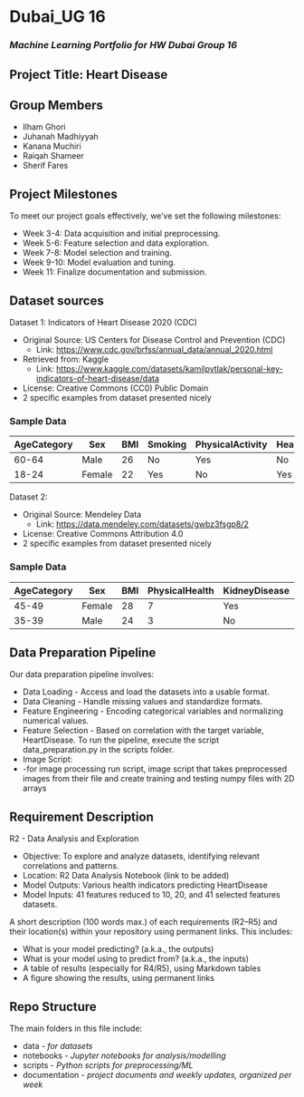 # **Dubai_UG 16**
### *Machine Learning Portfolio for HW Dubai Group 16*

## Project Title: Heart Disease

## Group Members
  - Ilham Ghori
  - Juhanah Madhiyyah
  - Kanana Muchiri
  - Raiqah Shameer
  - Sherif Fares

## Project Milestones 
To meet our project goals effectively, we’ve set the following milestones:

- Week 3-4: Data acquisition and initial preprocessing.
- Week 5-6: Feature selection and data exploration.
- Week 7-8: Model selection and training.
- Week 9-10: Model evaluation and tuning.
- Week 11: Finalize documentation and submission.

## Dataset sources 
Dataset 1: Indicators of Heart Disease 2020 (CDC)
  - Original Source: US Centers for Disease Control and Prevention (CDC)
    - Link: https://www.cdc.gov/brfss/annual_data/annual_2020.html
  - Retrieved from: Kaggle
    - Link: https://www.kaggle.com/datasets/kamilpytlak/personal-key-indicators-of-heart-disease/data
  - License: Creative Commons (CC0) Public Domain
  - 2 specific examples from dataset presented nicely

### Sample Data
| AgeCategory | Sex   | BMI | Smoking | PhysicalActivity | HeartDisease |
|-------------|-------|-----|---------|------------------|--------------|
| 60-64       | Male  | 26  | No      | Yes             | No           |
| 18-24       | Female| 22  | Yes     | No              | Yes          |



Dataset 2:
  - Original Source: Mendeley Data
    - Link: https://data.mendeley.com/datasets/gwbz3fsgp8/2
  - License: Creative Commons Attribution 4.0
  - 2 specific examples from dataset presented nicely

### Sample Data
| AgeCategory | Sex   | BMI | PhysicalHealth | KidneyDisease | HeartDisease |
|-------------|-------|-----|---------|------------------|--------------|
| 45-49      | Female  | 28  | 7      | Yes             | No           |
| 35-39       | Male| 24  | 3     | No              | Yes          |


## Data Preparation Pipeline 
Our data preparation pipeline involves:

- Data Loading - Access and load the datasets into a usable format.
- Data Cleaning - Handle missing values and standardize formats.
- Feature Engineering - Encoding categorical variables and normalizing numerical values.
- Feature Selection - Based on correlation with the target variable, HeartDisease.
To run the pipeline, execute the script data_preparation.py in the scripts folder.
- Image Script:
- -for image processing run script, image script that takes preprocessed images from their file and create training and testing numpy files with 2D arrays 

## Requirement Description
R2 - Data Analysis and Exploration
- Objective: To explore and analyze datasets, identifying relevant correlations and patterns.
- Location: R2 Data Analysis Notebook (link to be added)
- Model Outputs: Various health indicators predicting HeartDisease
- Model Inputs: 41 features reduced to 10, 20, and 41 selected features datasets.

A short description (100 words max.) of each requirements (R2–R5) and their location(s) within your 
repository using permanent links. This includes:
 - What is your model predicting? (a.k.a., the outputs)
 - What is your model using to predict from? (a.k.a., the inputs)
 - A table of results (especially for R4/R5), using Markdown tables
 - A figure showing the results, using permanent links

## Repo Structure
The main folders in this file include:
  - data - *for datasets*
  - notebooks  - *Jupyter notebooks for analysis/modelling*
  - scripts - *Python scripts for preprocessing/ML*
  - documentation - *project documents and weekly updates, organized per week*
